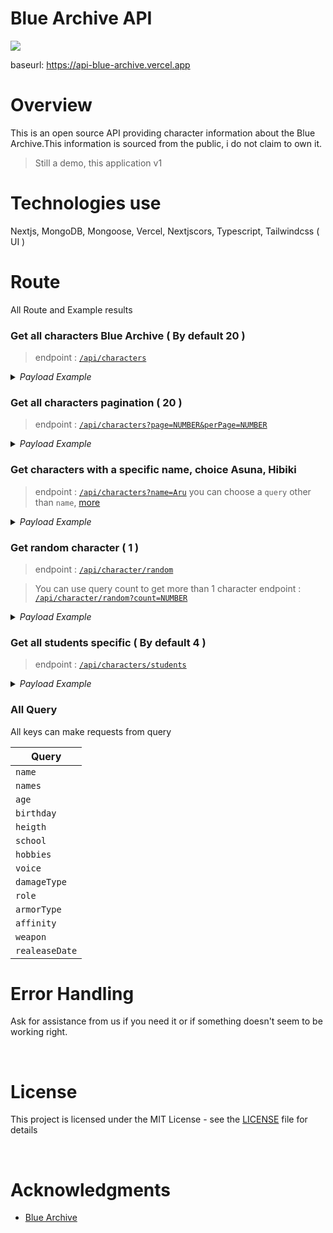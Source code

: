 # Blue Archive API
![](https://img.shields.io/website?down_message=offline&style=flat-square&up_message=online&url=https%3A%2F%2Fapi-blue-archive.vercel.app%2F)

baseurl: https://api-blue-archive.vercel.app


# Overview

This is an open source API providing character information about the Blue Archive.This information is sourced from the public, i do not claim to own it.

> Still a demo, this application v1

# Technologies use

Nextjs, MongoDB, Mongoose, Vercel, Nextjscors, Typescript, Tailwindcss ( UI )

# Route

All Route and Example results

### Get all characters Blue Archive ( By default 20 )

> endpoint : [`/api/characters`](https://api-blue-archive.vercel.app/api/v1/characters)

<details>
  <summary><em>Payload Example</em></summary>

  ```json
    {
      "_id": "634105b907843834fd29f006",
      "name": "Airi",
      "school": "Trinity",
      "birthday": "January 30",
      "photoUrl": "https://static.miraheze.org/bluearchivewiki/thumb/9/96/Airi.png/266px-Airi.png",
      "imageSchool": "https://static.miraheze.org/bluearchivewiki/thumb/9/9c/Trinity.png/50px-Trinity.png",
      "damageType": "Explosive"
    }
  ```
</details>


### Get all characters pagination ( 20 )

> endpoint : [`/api/characters?page=NUMBER&perPage=NUMBER`](https://api-blue-archive.vercel.app/api/v1/characters?page=1&perPage=20)

<details>
  <summary><em>Payload Example</em></summary>

 ```json
  {
    "_id": "6341063807843834fd29f0aa",
    "name": "Iori",
    "school": "Gehenna",
    "birthday": "November 8",
    "photoUrl": "https://static.miraheze.org/bluearchivewiki/thumb/2/26/Iori.png/266px-Iori.png",
    "imageSchool": "https://static.miraheze.org/bluearchivewiki/thumb/b/bd/Gehenna.png/50px-Gehenna.png",
    "damageType": "Penetration"
  }
  ```
</details>



### Get characters with a specific name, choice Asuna, Hibiki

> endpoint : [`/api/characters?name=Aru`](https://api-blue-archive.vercel.app)
> you can choose a `query` other than `name`, [more](#query)

<details>
  <summary><em>Payload Example</em></summary>

  ```json
    {
      "_id": "634105c607843834fd29f01a",
      "name": "Aru",
      "school": "Gehenna",
      "birthday": "March 12",
      "photoUrl": "https://static.miraheze.org/bluearchivewiki/thumb/d/db/Aru.png/266px-Aru.png",
      "imageSchool": "https://static.miraheze.org/bluearchivewiki/thumb/b/bd/Gehenna.png/50px-Gehenna.png",
      "damageType": "Explosive"
    }
  ```
</details>



### Get random character ( 1 )

> endpoint : [`/api/character/random`](https://api-blue-archive.vercel.app) 

> You can use query count to get more than 1 character
> endpoint : [`/api/character/random?count=NUMBER`](http://localhost:3000/api/character/random?count=2)

<details>
  <summary><em>Payload Example</em></summary>
  
  ```json
    {
      "_id": "634106a407843834fd29f11a",
      "name": "Miyako",
      "names": {
        "firstName": "Miyako",
        "lastName": "Tsukiyuki",
        "japanName": " 月雪 ミヤコ",
        "_id": "634106a407843834fd29f11b"
      },

      "age": "15",
      "school": "SRT",
      "birthday": "January 7",
      "photoUrl": "https://static.miraheze.org/bluearchivewiki/thumb/3/3e/Miyako.png/266px-Miyako.png",
      "imageSchool": "https://static.miraheze.org/bluearchivewiki/thumb/5/5a/SRT.png/50px-SRT.png"
    }
  ```
</details>



### Get all students specific ( By default 4 )

> endpoint : [`/api/characters/students`](https://api-blue-archive.vercel.app)

<details>
  <summary><em>Payload Example</em></summary>
  
```json
  {
    "_id": "634105c207843834fd29f012",
    "name": "Ako",
    "names": {
      "firstName": "Ako",
      "lastName": "Amau",
      "japanName": " 天雨 アコ"
    },
    "age": "17",
    "school": "Gehenna",
    "birthday": "December 22",
    "background": "A student of Gehenna Academy, Ako is the executive officer of the Disciplinary Committee, and a sort-of secretary to its president Hina. At first glance she may appear kind and good-natured, but Ako has zero tolerance for students who break the rules. She is constantly at Hina's side, assisting in her duties as president of the Disciplinary Committee. This has prompted other students to call her \"Hina's Pet\" amongst other things, but Ako doesn't particulary care.",
    "height": "165cm",
    "photoUrl": "https://static.miraheze.org/bluearchivewiki/thumb/7/72/Ako.png/266px-Ako.png",
    "imageSchool": "https://static.miraheze.org/bluearchivewiki/thumb/b/bd/Gehenna.png/50px-Gehenna.png",
    "hobbies": ["President Hina"],
    "voice": "Kouno Marika",
    "voices": "https://static.miraheze.org/bluearchivewiki/a/aa/Ako_Title.ogg",
    "role": ["Support/Back", "Support", "Back"],
    "damageType": "Mystic",
    "armorType": "Heavy",
    "affinity": [
      {
        "urban": "https://static.miraheze.org/bluearchivewiki/thumb/1/13/Icon_location_city.png/24px-Icon_location_city.png",
        "urbanEmotion": "https://static.miraheze.org/bluearchivewiki/thumb/8/81/Icon_mood_d.png/20px-Icon_mood_d.png"
      },

      {
        "outdoors": "https://static.miraheze.org/bluearchivewiki/thumb/6/6d/Icon_location_outdoors.png/24px-Icon_location_outdoors.png",
        "outdoorsEmotion": "https://static.miraheze.org/bluearchivewiki/thumb/5/5f/Icon_mood_b.png/20px-Icon_mood_b.png"
      },

      {
        "indoors": "https://static.miraheze.org/bluearchivewiki/thumb/c/c1/Icon_location_indoors.png/24px-Icon_location_indoors.png",
        "indoorsEmotion": "https://static.miraheze.org/bluearchivewiki/thumb/e/e3/Icon_mood_s.png/20px-Icon_mood_s.png"
      }
    ],
    "weapon": "HG",
    "weaponUnique": "Hotshot",
    "weaponImage": "https://static.miraheze.org/bluearchivewiki/6/6f/Weapon_Icon_20008.png",
    "realeaseDate": "2021/11/17"
  }

  ```
</details>



 <h3 id="query">All Query</h3>
 
All keys can make requests from query

| Query          |
| -------------- |
| `name`         |
| `names`        |
| `age`          |
| `birthday`     |
| `heigth`       |
| `school`       |
| `hobbies`      |
| `voice`        |
| `damageType`   |
| `role`         |
| `armorType`    |
| `affinity`     |
| `weapon`       |
| `realeaseDate` |

# Error Handling

Ask for assistance from us if you need it or if something doesn't seem to be working right.

<br />

# License

This project is licensed under the MIT License - see the [LICENSE](https://github.com/arufars/api-blue-archive/blob/main/LICENSE) file for details

<br />

# Acknowledgments

- [Blue Archive](https://bluearchive.wiki/wiki/Main_Page)
